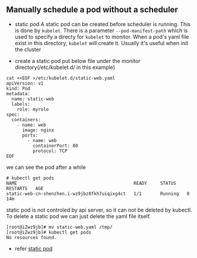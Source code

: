 ## Manually schedule a pod without a scheduler

- static pod
A static pod can be created before scheduler is running.
This is done by `kubelet`. There is a parameter `--pod-manifest-path` which is 
used to specify a directy for `kubelet` to monitor.
When a pod's yaml file exist in this directory, `kubelet` will create it.
Usually it's useful when init the cluster

- create a static pod
put below file under the monitor directory(/etc/kubelet.d/ in this example)
```
cat <<EOF >/etc/kubelet.d/static-web.yaml
apiVersion: v1
kind: Pod
metadata:
  name: static-web
  labels:
    role: myrole
spec:
  containers:
    - name: web
      image: nginx
      ports:
        - name: web
          containerPort: 80
          protocol: TCP
EOF
```

we can see the pod after a while
```
# kubectl get pods
NAME                                            READY     STATUS    RESTARTS   AGE
static-web-cn-shenzhen.i-wz9jbz8fkh7uiqixg4ct   1/1       Running   0          14m

```
static pod is not controled by api server, so it can not be deleted by kubectl.
To delete a static pod we can just delete the yaml file itself.

```
[root@iZwz9jb]# mv static-web.yaml /tmp/
[root@iZwz9jb]# kubectl get pods
No resources found.

```

- refer
[static pod](https://kubernetes.io/docs/tasks/administer-cluster/static-pod/)
